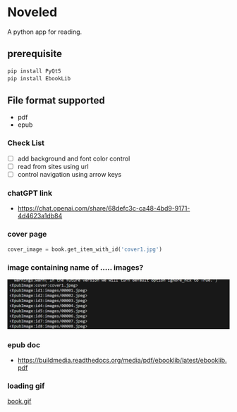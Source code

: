 # Noveled
A python app for reading.

## prerequisite
```powershell
pip install PyQt5
pip install EbookLib
```
## File format supported
- pdf
- epub

### Check List
- [ ] add background and font color control
- [ ] read from sites using url
- [ ] control navigation using arrow keys

### chatGPT link
- https://chat.openai.com/share/68defc3c-ca48-4bd9-9171-4d4623a1db84

### cover page
```python
cover_image = book.get_item_with_id('cover1.jpg')
```
### image containing name of ..... images?
![Alt text](image.png)

### epub doc
  - https://buildmedia.readthedocs.org/media/pdf/ebooklib/latest/ebooklib.pdf

### loading gif
[book.gif](https://loading.io/asset/667333)
